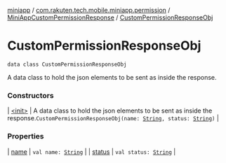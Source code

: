 [miniapp](../../../index.md) / [com.rakuten.tech.mobile.miniapp.permission](../../index.md) / [MiniAppCustomPermissionResponse](../index.md) / [CustomPermissionResponseObj](./index.md)

# CustomPermissionResponseObj

`data class CustomPermissionResponseObj`

A data class to hold the json elements to be sent as inside the response.

### Constructors

| [&lt;init&gt;](-init-.md) | A data class to hold the json elements to be sent as inside the response.`CustomPermissionResponseObj(name: `[`String`](https://kotlinlang.org/api/latest/jvm/stdlib/kotlin/-string/index.html)`, status: `[`String`](https://kotlinlang.org/api/latest/jvm/stdlib/kotlin/-string/index.html)`)` |

### Properties

| [name](name.md) | `val name: `[`String`](https://kotlinlang.org/api/latest/jvm/stdlib/kotlin/-string/index.html) |
| [status](status.md) | `val status: `[`String`](https://kotlinlang.org/api/latest/jvm/stdlib/kotlin/-string/index.html) |

